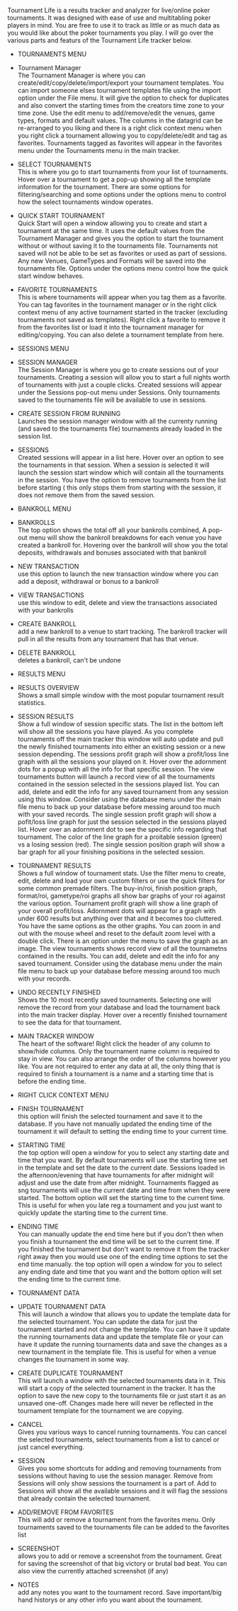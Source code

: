 Tournament Life is a results tracker and analyzer for live/online poker tournaments. It was designed with ease of use and multitabling poker players in mind. You are free to use it to track as little or as much data as you would like about the poker tournaments you play. I will go over the various parts and featurs of the Tournament Life tracker below.

- TOURNAMENTS MENU
- Tournament Manager
<br>The Tournament Manager is where you can create/edit/copy/delete/import/export your tournament templates. You can import someone elses tournament templates file using the import option under the File menu. It will give the option to check for duplicates and also convert the starting times from the creators time zone to your time zone. Use the edit menu to add/remove/edit the venues, game types, formats and default values. The columns in the datagrid can be re-arranged to you liking and there is a right click context menu when you right click a tournament allowing you to copy/delete/edit and tag as favorites. Tournaments tagged as favorites will appear in the favorites menu under the Tournaments menu in the main tracker.
- SELECT TOURNAMENTS
<br>This is where you go to start tournaments from your list of tournaments. Hover over a tournament to get a pop-up showing all the template information for the tournament. There are some options for filtering/searching and some options under the options menu to control how the select tournaments window operates. 
- QUICK START TOURNAMENT
<br>Quick Start will open a window allowing you to create and start a tournament at the same time. It uses the default values from the Tournament Manager and gives you the option to start the tournament without or without saving it to the tournaments file. Tournaments not saved will not be able to be set as favorites or used as part of sessions. Any new Venues, GameTypes and Formats will be saved into the tournaments file. Options under the options menu control how the quick start window behaves.
- FAVORITE TOURNAMENTS
<br>This is where tournaments will appear when you tag them as a favorite. You can tag favorites in the tournament manager or in the right click context menu of any active tournament started in the tracker (excluding tournaments not saved as templates). Right click a favorite to remove it from the favorites list or load it into the tournament manager for editing/copying. You can also delete a tournament template from here.

- SESSIONS MENU
- SESSION MANAGER
<br>The Session Manager is where you go to create sessions out of your tournaments. Creating a session will allow you to start a full nights worth of tournaments with just a couple clicks. Created sessions will appear under the Sessions pop-out menu under Sessions. Only tournaments saved to the tournaments file will be available to use in sessions. 
- CREATE SESSION FROM RUNNING
<br>Launches the session manager window with all the currenty running (and saved to the tournaments file) tournaments already loaded in the session list.
- SESSIONS
<br>Created sessions will appear in a list here. Hover over an option to see the tournaments in that session. When a session is selected it will launch the session start window which will contain all the tournaments in the session. You have the option to remove tournaments from the list before starting ( this only stops them from starting with the session, it does not remove them from the saved session.

- BANKROLL MENU
- BANKROLLS
<br>The top option shows the total off all your bankrolls combined, A pop-out menu will show the bankroll breakdowns for each venue you have created a bankroll for. Hovering over the bankroll will show you the total deposits, withdrawals and bonuses associated with that bankroll
- NEW TRANSACTION
<br>use this option to launch the new transaction window where you can add a deposit, withdrawal or bonus to a bankroll
- VIEW TRANSACTIONS
<br>use this window to edit, delete and view the transactions associated with your bankrolls
- CREATE BANKROLL
<br>add a new bankroll to a venue to start tracking. The bankroll tracker will pull in all the results from any tournament that has that venue.
- DELETE BANKROLL
<br>deletes a bankroll, can't be undone
- RESULTS MENU
- RESULTS OVERVIEW 
<br>Shows a small simple window with the most popular tournament result statistics.
- SESSION RESULTS
<br>Show a full window of session specific stats. The list in the bottom left will show all the sessions you have played. As you complete tournaments off the main tracker this window will auto update and pull the newly finished tournaments into either an existing session or a new session depending. The sessions profit graph will show a profit/loss line graph with all the sessions your played on it. Hover over the adornment dots for a popup with all the info for that specific session. The view tournaments button will launch a record view of all the tournaments contained in the session selected in the sessions played list. You can add, delete and edit the info for any saved tournament from any session using this window. Consider using the database menu under the main file menu to back up your database before messing around too much with your saved records. The single session profit graph will show a pofit/loss line graph for just the session selected in the sessions played list. Hover over an adornment dot to see the specific info regarding that tournament. The color of the line graph for a proitable session (green) vs a losing session (red). The single session position graph will show a bar graph for all your finishing positions in the selected session. 
- TOURNAMENT RESULTS
<br>Shows a full window of tournament stats. Use the filter menu to create, edit, delete and load your own custom filters or use the quick filters for some common premade filters. The buy-in/roi, finish position graph, format/roi, gametype/roi graphs all show bar graphs of your roi against the various option. Tournament profit graph will show a line graph of your overall profit/loss. Adornment dots will appear for a graph with under 600 results but anything over that and it becomes too cluttered. You have the same options as the other graphs. You can zoom in and out with the mouse wheel and reset to the default zoom level with a double click. There is an option under the menu to save the graph as an image. The view tournaments shows record view of all the tournametns contained in the results. You can add, delete and edit the info for any saved tournament. Consider using the database menu under the main file menu to back up your database before messing around too much with your records.
- UNDO RECENTLY FINISHED
<br>Shows the 10 most recently saved tournaments. Selecting one will remove the record from your database and load the tournament back into the main tracker display. Hover over a recently finished tournament to see the data for that tournament.

- MAIN TRACKER WINDOW
<br>The heart of the software! Right click the header of any column to show/hide columns. Only the tournament name column is required to stay in view. You can also arrange the order of the columns however you like. You are not required to enter any data at all, the only thing that is required to finish a tournament is a name and a starting time that is before the ending time.
- RIGHT CLICK CONTEXT MENU
- FINISH TOURNAMENT
<br>this option will finish the selected tournament and save it to the database. If you have not manually updated the ending time of the tournament it will default to setting the ending time to your current time.
- STARTING TIME
<br>the top option will open a window for you to select any starting date and time that you want. By default tournaments will use the starting time set in the template and set the date to the current date. Sessions loaded in the afternoon/evening that have tournaments for after midnight will adjust and use the date from after midnight. Tournaments flagged as sng tournaments will use the current date and time from when they were started. The bottom option will set the starting time to the current time. This is useful for when you late reg a tournament and you just want to quickly update the starting time to the current time.
- ENDING TIME
<br>You can manually update the end time here but if you don't then when you finish a tournament the end time will be set to the current time. If you finished the tournament but don't want to remove it from the tracker right away then you would use one of the ending time options to set the end time manually. the top option will open a window for you to select any ending date and time that you want and the bottom option will set the ending time to the current time.
- TOURNAMENT DATA
- UPDATE TOURNAMENT DATA
<br>This will launch a window that allows you to update the template data for the selected tournament. You can update the data for just the tournament started and not change the template. You can have it update the running tournaments data and update the template file or your can have it update the running tournaments data and save the changes as a new tournament in the template file. This is useful for when a venue changes the tournament in some way.
- CREATE DUPLICATE TOURNAMENT
<br>This will launch a window with the selected tournaments data in it. This will start a copy of the selected tournament in the tracker. It has the option to save the new copy to the tournaments file or just start it as an unsaved one-off. Changes made here will never be reflected in the tournament template for the tournament we are copying.
- CANCEL
<br>Gives you various ways to cancel running tournaments. You can cancel the selected tournaments, select tournaments from a list to cancel or just cancel everything.
- SESSION
<br>Gives you some shortcuts for adding and removing tournaments from sessions without having to use the session manager. Remove from Sessions will only show sessions the tournament is a part of. Add to Sessions will show all the available sessions and it will flag the sessions that already contain the selected tournament.
- ADD/REMOVE FROM FAVORITES
<br>This will add or remove a tournament from the favorites menu. Only tournaments saved to the tournaments file can be added to the favorites list
- SCREENSHOT
<br>allows you to add or remove a screenshot from the tournament. Great for saving the screenshot of that big victory or brutal bad beat. You can also view the currently attached screenshot (if any)
- NOTES
<br>add any notes you want to the tournament record. Save important/big hand historys or any other info you want about the tournament.
